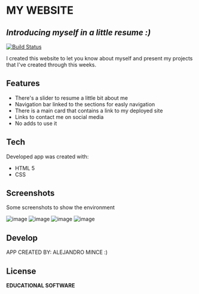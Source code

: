 # MY WEBSITE
## _Introducing myself in a little resume :)_

[![Build Status](https://travis-ci.org/joemccann/dillinger.svg?branch=master)](https://travis-ci.org/joemccann/dillinger)

I  created this website to let you know about myself and present my projects that I've created through this weeks. 

## Features

- There's a slider to resume a little bit about me 
- Navigation bar linked to the sections for easly navigation
- There is a main card that contains a link to my deployed site
- Links to contact me on social media
- No adds to use it

## Tech

Developed app was created with:

- HTML 5
- CSS

## Screenshots

Some screenshots to show the environment 

![image](https://user-images.githubusercontent.com/107447818/178124772-5a47550e-8ed0-46ca-9729-ddbd34519a37.png)
![image](https://user-images.githubusercontent.com/107447818/178124785-e30e0ecc-cd1d-4471-a061-d01fcbde4ddf.png)
![image](https://user-images.githubusercontent.com/107447818/178124797-e6748224-d0f1-4ed3-a597-54540615449b.png)
![image](https://user-images.githubusercontent.com/107447818/178124806-6b84031e-b758-4d05-b7b4-cb02e32568dc.png)

## Develop

APP CREATED BY: ALEJANDRO MINCE :)

## License

**EDUCATIONAL SOFTWARE**
